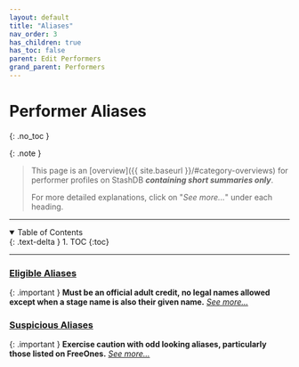 ```yaml
---
layout: default
title: "Aliases"
nav_order: 3
has_children: true
has_toc: false
parent: Edit Performers
grand_parent: Performers
---
```


# Performer Aliases
{: .no_toc }

{: .note }
>
> This page is an [overview]({{ site.baseurl }}/#category-overviews) for performer profiles on StashDB ***containing short summaries only***.
> 
> For more detailed explanations, click on "*See more...*" under each heading.

***

<details open markdown="block">
  <summary>
    Table of Contents
  </summary>
  {: .text-delta }
1. TOC
{:toc}
</details>

***

### [Eligible Aliases](eligible-aliases)

{: .important }
**Must be an official adult credit, no legal names allowed except when a stage name is also their given name.** *[See more...](eligible-aliases)*

### [Suspicious Aliases](suspicious-aliases)

{: .important }
**Exercise caution with odd looking aliases, particularly those listed on FreeOnes.** *[See more...](suspicious-aliases)*
